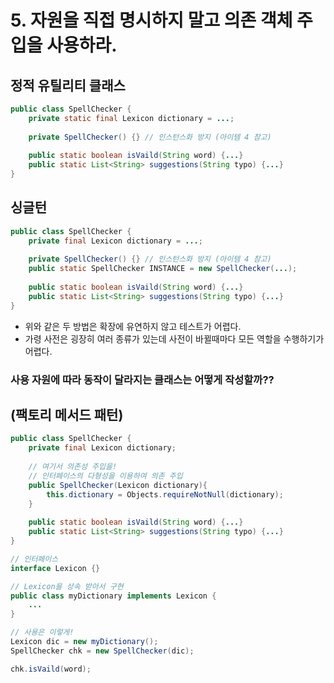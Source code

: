 # 5. 자원을 직접 명시하지 말고 의존 객체 주입을 사용하라.




## 정적 유틸리티 클래스
```java
public class SpellChecker {
	private static final Lexicon dictionary = ...;
    
    private SpellChecker() {} // 인스턴스화 방지 (아이템 4 참고)
    
    public static boolean isVaild(String word) {...}
    public static List<String> suggestions(String typo) {...}
}
```


## 싱글턴
```java
public class SpellChecker {
	private final Lexicon dictionary = ...;
    
    private SpellChecker() {} // 인스턴스화 방지 (아이템 4 참고)
    public static SpellChecker INSTANCE = new SpellChecker(...);
    
    public static boolean isVaild(String word) {...}
    public static List<String> suggestions(String typo) {...}
}
```


* 위와 같은 두 방법은 확장에 유연하지 않고 테스트가 어렵다.
* 가령 사전은 굉장히 여러 종류가 있는데 사전이 바뀔때마다 모든 역할을 수행하기가 어렵다.

### 사용 자원에 따라 동작이 달라지는 클래스는 어떻게 작성할까??

## (팩토리 메서드 패턴)

```java
public class SpellChecker {
    private final Lexicon dictionary;
    
    // 여기서 의존성 주입을!
	// 인터페이스의 다형성을 이용하여 의존 주입
    public SpellChecker(Lexicon dictionary){
    	this.dictionary = Objects.requireNotNull(dictionary);
    }
    
    public static boolean isVaild(String word) {...}
    public static List<String> suggestions(String typo) {...}
}

// 인터페이스
interface Lexicon {}

// Lexicon을 상속 받아서 구현
public class myDictionary implements Lexicon {
	...
}

// 사용은 이렇게!
Lexicon dic = new myDictionary();
SpellChecker chk = new SpellChecker(dic);

chk.isVaild(word);
```